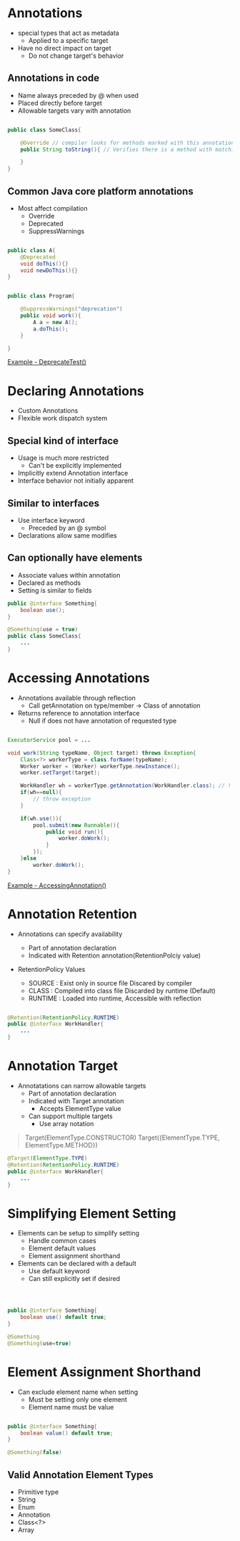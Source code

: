 Annotations
===========
- special types that act as metadata
    * Applied to a specific target
- Have no direct impact on target
    * Do not change target's behavior

Annotations in code
-------------------
-  Name always preceded by @ when used
-  Placed directly before target
-  Allowable targets vary with annotation





```java

public class SomeClass{

    @Override // compiler looks for methods marked with this annotation
    public String toString(){ // Verifies there is a method with matching signature that can be overridden

    }
}

```


Common Java core platform annotations
-------------------------------------
-  Most affect compilation
    * Override
    * Deprecated
    * SuppressWarnings

```java

public class A{
    @Deprecated
    void doThis(){}
    void newDoThis(){}
}


public class Program{

    @SuppressWarnings("deprecation")
    public void work(){
        A a = new A();
        a.doThis();
    }

}


```


[Example - DeprecateTest()](./Test.java)




Declaring Annotations
=====================
- Custom Annotations
- Flexible work dispatch system



Special kind of interface
-------------------------
-  Usage is much more restricted
    * Can't be explicitly implemented
-  Implicitly extend Annotation interface
-  Interface behavior not initially apparent


Similar to interfaces
---------------------
-  Use interface keyword
    * Preceded by an @ symbol
-  Declarations allow same modifies

Can optionally have elements
---------------------
-  Associate values within annotation
-  Declared as methods
-  Setting is similar to fields

```java
public @interface Something{
    boolean use();
}

@Something(use = true)
public class SomeClass{
    ...
}

```


Accessing Annotations
=====================
- Annotations available through reflection
    * Call getAnnotation on type/member -> Class of annotation
- Returns reference to annotation interface
    * Null if does not have annotation of requested type

```java

ExecutorService pool = ...

void work(String typeName, Object target) throws Exception{
    Class<?> workerType = class.forName(typeName);
    Worker worker = (Worker) workerType.newInstance();
    worker.setTarget(target);

    WorkHandler wh = workerType.getAnnotation(WorkHandler.class); // !!NOT WORK -> retention
    if(wh==null){
        // throw exception
    }

    if(wh.use()){
        pool.submit(new Runnable(){
            public void run(){
                worker.doWork();
            }
        });
    }else
        worker.doWork();
}

```


[Example - AccessingAnnotation()](./Test.java)



Annotation Retention
====================
- Annotations can specify availability
    * Part of annotation declaration
    * Indicated with Retention annotation(RetentionPolciy value)

- RetentionPolicy Values
    * SOURCE : Exist only in source file Discared by compiler
    * CLASS : Compiled into class file Discarded by runtime (Default)
    * RUNTIME : Loaded into runtime, Accessible with reflection

```java

@Retention(RetentionPolicy.RUNTIME)
public @interface WorkHandler{
    ...
}
```



Annotation Target
=================
- Annotatations can narrow allowable targets
    * Part of annotation declaration
    * Indicated with Target annotation
        * Accepts ElementType value
    * Can support multiple targets
        * Use array notation

> Target(ElementType.CONSTRUCTOR)
> Target({ElementType.TYPE, ElementType.METHOD})

```java
@Target(ElementType.TYPE)
@Retention(RetentionPolicy.RUNTIME)
public @interface WorkHandler{
    ...
}

```


Simplifying Element Setting
===========================
- Elements can be setup to simplify setting
    * Handle common cases
    * Element default values
    * Element assignment shorthand
- Elements can be declared with a default
    * Use default keyword
    * Can still explicitly set if desired


```java



public @interface Something{
    boolean use() default true;
}

@Something 
@Something(use=true)

```

Element Assignment Shorthand
============================
- Can exclude element name when setting
    * Must be setting only one element
    * Element name must be value

```java

public @interface Something{
    boolean value() default true;
}

@Something(false)

```

Valid Annotation Element Types
-----------------------------
-  Primitive type
-  String
-  Enum
-  Annotation
-  Class<?>
-  Array